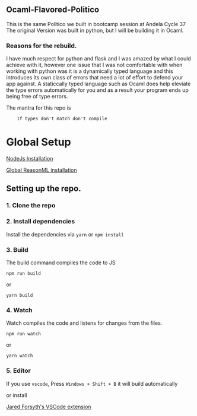 ## Ocaml-Flavored-Politico

This is the same Politico we built in bootcamp session at Andela Cycle 37
The original Version was built in python, but I will be building it in Ocaml.

### Reasons for the rebuild.

I have much respect for python and flask and I was amazed by what I could achieve with it, however
one issue that I was not comfortable with when working with python was it is a dynamically typed language
and this introduces its own class of errors that need a lot of effort to defend your app against.
A staticcally typed language such as Ocaml does help eleviate the type errors automatically for you and as
a result your program ends up being free of type errors.

The mantra for this repo is

```
    If types don't match don't compile
```

# Global Setup

[NodeJs Installation](https://nodejs.org/en/download/)

[Global ReasonML installation](https://reasonml.github.io/docs/en/installation)

## Setting up the repo.

### 1. Clone the repo

### 2. Install dependencies

Install the dependencies via `yarn` or `npm install`

### 3. Build

The build command compiles the code to JS

```
npm run build
```

or

```
yarn build
```

### 4. Watch

Watch compiles the code and listens for changes from the files.

```
npm run watch
```

or

```
yarn watch
```

### 5. Editor

If you use `vscode`, Press `Windows + Shift + B` it will build automatically

or install

[Jared Forsyth's VSCode extension](https://github.com/jaredly/reason-language-server)
